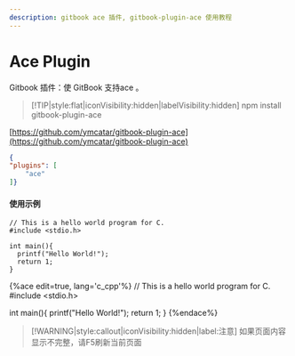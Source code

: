 ```yaml
---
description: gitbook ace 插件, gitbook-plugin-ace 使用教程
---
```

# Ace Plugin

Gitbook 插件：使 GitBook 支持ace 。

> [!TIP|style:flat|iconVisibility:hidden|labelVisibility:hidden]
> npm install gitbook-plugin-ace

[https://github.com/ymcatar/gitbook-plugin-ace](https://github.com/ymcatar/gitbook-plugin-ace)

```json:book.json
{
"plugins": [
    "ace"
]}
```

#### 使用示例


```c:hello-world
// This is a hello world program for C.
#include <stdio.h>

int main(){
  printf("Hello World!");
  return 1;
}
```

{%ace edit=true, lang='c_cpp'%}
// This is a hello world program for C.
#include <stdio.h>

int main(){
  printf("Hello World!");
  return 1;
}
{%endace%}

> [!WARNING|style:callout|iconVisibility:hidden|label:注意]
> 如果页面内容显示不完整，请F5刷新当前页面